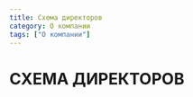 ```yaml
---
title: Схема директоров
category: О компании
tags: ["О компании"]
---
```

# СХЕМА ДИРЕКТОРОВ

